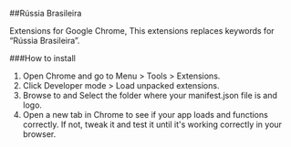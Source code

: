 ##Rússia Brasileira

Extensions for Google Chrome, This extensions replaces keywords for “Rússia Brasileira”.

###How to install
1. Open Chrome and go to Menu > Tools > Extensions.
2. Click Developer mode > Load unpacked extensions.
3. Browse to and Select the folder where your manifest.json file is and logo.
4. Open a new tab in Chrome to see if your app loads and functions correctly. If not, tweak it and test it until it's working correctly in your browser.